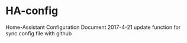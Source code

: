 # HA-config
Home-Assistant Configuration Document
2017-4-21 update function for sync config file with github
